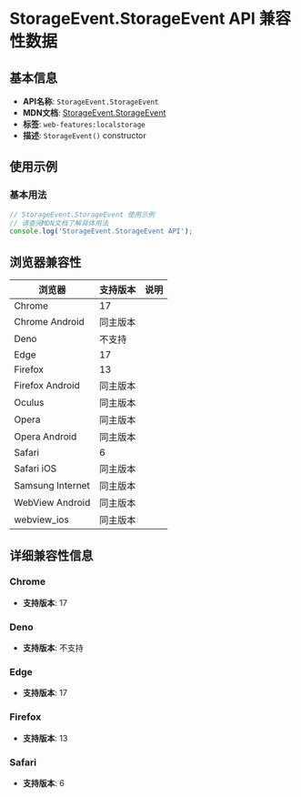 # StorageEvent.StorageEvent API 兼容性数据

## 基本信息

- **API名称**: `StorageEvent.StorageEvent`
- **MDN文档**: [StorageEvent.StorageEvent](https://developer.mozilla.org/docs/Web/API/StorageEvent/StorageEvent)
- **标签**: `web-features:localstorage`
- **描述**: `StorageEvent()` constructor

## 使用示例

### 基本用法

```javascript
// StorageEvent.StorageEvent 使用示例
// 请查阅MDN文档了解具体用法
console.log('StorageEvent.StorageEvent API');
```

## 浏览器兼容性

| 浏览器 | 支持版本 | 说明 |
|--------|----------|------|
| Chrome | 17 |  |
| Chrome Android | 同主版本 |  |
| Deno | 不支持 |  |
| Edge | 17 |  |
| Firefox | 13 |  |
| Firefox Android | 同主版本 |  |
| Oculus | 同主版本 |  |
| Opera | 同主版本 |  |
| Opera Android | 同主版本 |  |
| Safari | 6 |  |
| Safari iOS | 同主版本 |  |
| Samsung Internet | 同主版本 |  |
| WebView Android | 同主版本 |  |
| webview_ios | 同主版本 |  |

## 详细兼容性信息

### Chrome

- **支持版本**: 17

### Deno

- **支持版本**: 不支持

### Edge

- **支持版本**: 17

### Firefox

- **支持版本**: 13

### Safari

- **支持版本**: 6

